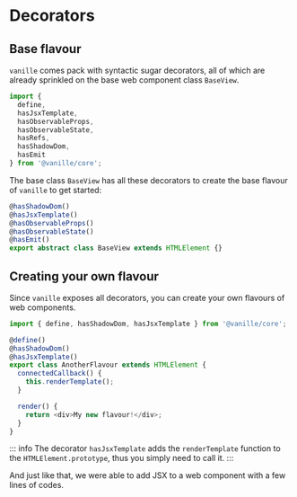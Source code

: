 # Decorators

## Base flavour

`vanille` comes pack with syntactic sugar decorators, all of which are already sprinkled on the base web component class `BaseView`.

```ts
import {
  define,
  hasJsxTemplate,
  hasObservableProps,
  hasObservableState,
  hasRefs,
  hasShadowDom,
  hasEmit
} from '@vanille/core';
```

The base class `BaseView` has all these decorators to create the base flavour of `vanille` to get started:

```ts
@hasShadowDom()
@hasJsxTemplate()
@hasObservableProps()
@hasObservableState()
@hasEmit()
export abstract class BaseView extends HTMLElement {}
```

## Creating your own flavour

Since `vanille` exposes all decorators, you can create your own flavours of web components.

```ts
import { define, hasShadowDom, hasJsxTemplate } from '@vanille/core';

@define()
@hasShadowDom()
@hasJsxTemplate()
export class AnotherFlavour extends HTMLElement {
  connectedCallback() {
    this.renderTemplate();
  }

  render() {
    return <div>My new flavour!</div>;
  }
}
```

::: info
The decorator `hasJsxTemplate` adds the `renderTemplate` function to the `HTMLElement.prototype`, thus you simply need to call it.
:::

And just like that, we were able to add JSX to a web component with a few lines of codes.
